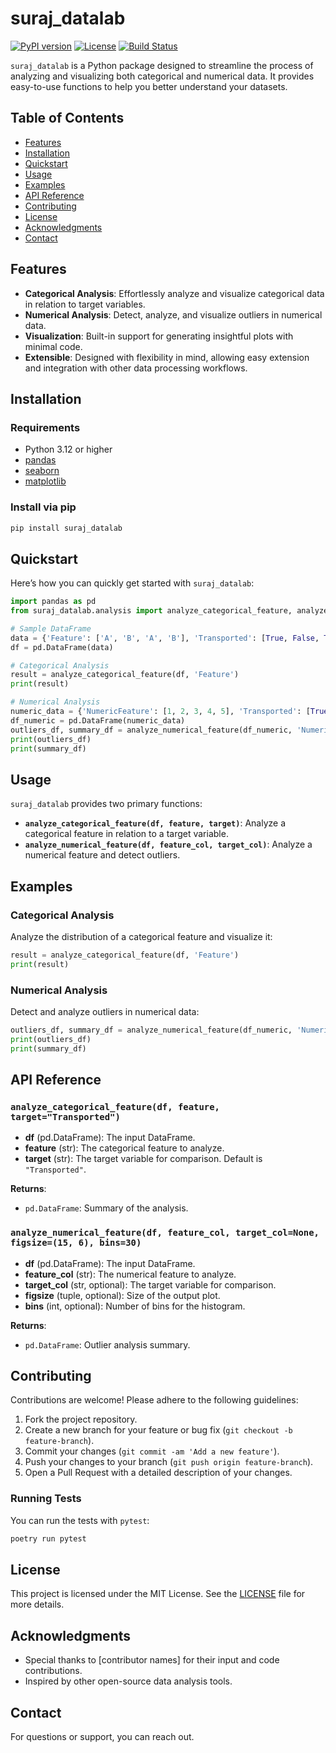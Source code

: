 # suraj_datalab

[![PyPI version](https://img.shields.io/pypi/v/suraj_datalab.svg)](https://pypi.org/project/suraj_datalab/)
[![License](https://img.shields.io/pypi/l/suraj_datalab.svg)](https://github.com/surajwate/suraj_datalab/blob/master/LICENSE)
[![Build Status](https://github.com/surajwate/suraj_datalab/actions/workflows/publish.yml/badge.svg)](https://github.com/surajwate/suraj_datalab/actions)

`suraj_datalab` is a Python package designed to streamline the process of analyzing and visualizing both categorical and numerical data. It provides easy-to-use functions to help you better understand your datasets.

## Table of Contents

- [Features](#features)
- [Installation](#installation)
- [Quickstart](#quickstart)
- [Usage](#usage)
- [Examples](#examples)
- [API Reference](#api-reference)
- [Contributing](#contributing)
- [License](#license)
- [Acknowledgments](#acknowledgments)
- [Contact](#contact)

## Features

- **Categorical Analysis**: Effortlessly analyze and visualize categorical data in relation to target variables.
- **Numerical Analysis**: Detect, analyze, and visualize outliers in numerical data.
- **Visualization**: Built-in support for generating insightful plots with minimal code.
- **Extensible**: Designed with flexibility in mind, allowing easy extension and integration with other data processing workflows.

## Installation

### Requirements

- Python 3.12 or higher
- [pandas](https://pandas.pydata.org/)
- [seaborn](https://seaborn.pydata.org/)
- [matplotlib](https://matplotlib.org/)

### Install via pip

```bash
pip install suraj_datalab
```

## Quickstart

Here’s how you can quickly get started with `suraj_datalab`:

```python
import pandas as pd
from suraj_datalab.analysis import analyze_categorical_feature, analyze_numerical_feature

# Sample DataFrame
data = {'Feature': ['A', 'B', 'A', 'B'], 'Transported': [True, False, True, False]}
df = pd.DataFrame(data)

# Categorical Analysis
result = analyze_categorical_feature(df, 'Feature')
print(result)

# Numerical Analysis
numeric_data = {'NumericFeature': [1, 2, 3, 4, 5], 'Transported': [True, False, True, False, True]}
df_numeric = pd.DataFrame(numeric_data)
outliers_df, summary_df = analyze_numerical_feature(df_numeric, 'NumericFeature')
print(outliers_df)
print(summary_df)
```

## Usage

`suraj_datalab` provides two primary functions:

- **`analyze_categorical_feature(df, feature, target)`**: Analyze a categorical feature in relation to a target variable.
- **`analyze_numerical_feature(df, feature_col, target_col)`**: Analyze a numerical feature and detect outliers.

## Examples

### Categorical Analysis

Analyze the distribution of a categorical feature and visualize it:

```python
result = analyze_categorical_feature(df, 'Feature')
print(result)
```

### Numerical Analysis

Detect and analyze outliers in numerical data:

```python
outliers_df, summary_df = analyze_numerical_feature(df_numeric, 'NumericFeature')
print(outliers_df)
print(summary_df)
```

## API Reference

### `analyze_categorical_feature(df, feature, target="Transported")`

- **df** (pd.DataFrame): The input DataFrame.
- **feature** (str): The categorical feature to analyze.
- **target** (str): The target variable for comparison. Default is `"Transported"`.

**Returns**:

- `pd.DataFrame`: Summary of the analysis.

### `analyze_numerical_feature(df, feature_col, target_col=None, figsize=(15, 6), bins=30)`

- **df** (pd.DataFrame): The input DataFrame.
- **feature_col** (str): The numerical feature to analyze.
- **target_col** (str, optional): The target variable for comparison.
- **figsize** (tuple, optional): Size of the output plot.
- **bins** (int, optional): Number of bins for the histogram.

**Returns**:

- `pd.DataFrame`: Outlier analysis summary.

## Contributing

Contributions are welcome! Please adhere to the following guidelines:

1. Fork the project repository.
2. Create a new branch for your feature or bug fix (`git checkout -b feature-branch`).
3. Commit your changes (`git commit -am 'Add a new feature'`).
4. Push your changes to your branch (`git push origin feature-branch`).
5. Open a Pull Request with a detailed description of your changes.

### Running Tests

You can run the tests with `pytest`:

```bash
poetry run pytest
```

## License

This project is licensed under the MIT License. See the [LICENSE](https://github.com/surajwate/suraj_datalab/blob/master/LICENSE) file for more details.

## Acknowledgments

- Special thanks to [contributor names] for their input and code contributions.
- Inspired by other open-source data analysis tools.

## Contact

For questions or support, you can reach out.
